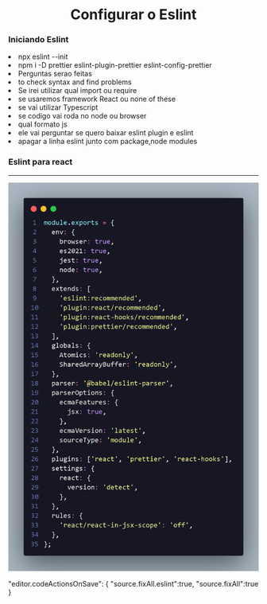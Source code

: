<h1 align="center"> Configurar o Eslint </h1>

<h3>Iniciando Eslint</h3>
<li>npx eslint --init</li>
<li>npm i -D prettier eslint-plugin-prettier eslint-config-prettier</li>
<li> Perguntas serao feitas
<li>to check syntax and find problems</li>
<li>Se irei utilizar qual import ou require</li>
<li>se usaremos framework React ou none of these </li>
<li> se vai utilizar Typescript </li>
<li>se codigo vai roda no node ou browser </li>
<li> qual formato  js</li>
<li>ele vai perguntar se quero baixar eslint plugin e eslint</li>

<li>apagar a linha eslint junto com package,node modules </li>

<h3> Eslint para react </h3>
<hr>
<img src="./img/eslint_config.png">
<p>
          "editor.codeActionsOnSave": {
            "source.fixAll.eslint":true,
            "source.fixAll":true
          }
</p>

